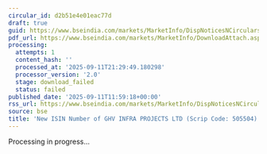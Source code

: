 ```yaml
---
circular_id: d2b51e4e01eac77d
draft: true
guid: https://www.bseindia.com/markets/MarketInfo/DispNoticesNCirculars.aspx?Noticeid={42145F0F-1F74-4676-BFF0-6A523F89ACD6}&noticeno=20250911-44&dt=09/11/2025&icount=44&totcount=91&flag=0
pdf_url: https://www.bseindia.com/markets/MarketInfo/DownloadAttach.aspx?id=20250911-44&attachedId=
processing:
  attempts: 1
  content_hash: ''
  processed_at: '2025-09-11T21:29:49.180298'
  processor_version: '2.0'
  stage: download_failed
  status: failed
published_date: '2025-09-11T11:59:18+00:00'
rss_url: https://www.bseindia.com/markets/MarketInfo/DispNoticesNCirculars.aspx?Noticeid={42145F0F-1F74-4676-BFF0-6A523F89ACD6}&noticeno=20250911-44&dt=09/11/2025&icount=44&totcount=91&flag=0
source: bse
title: 'New ISIN Number of GHV INFRA PROJECTS LTD (Scrip Code: 505504)'
---
```


Processing in progress...
